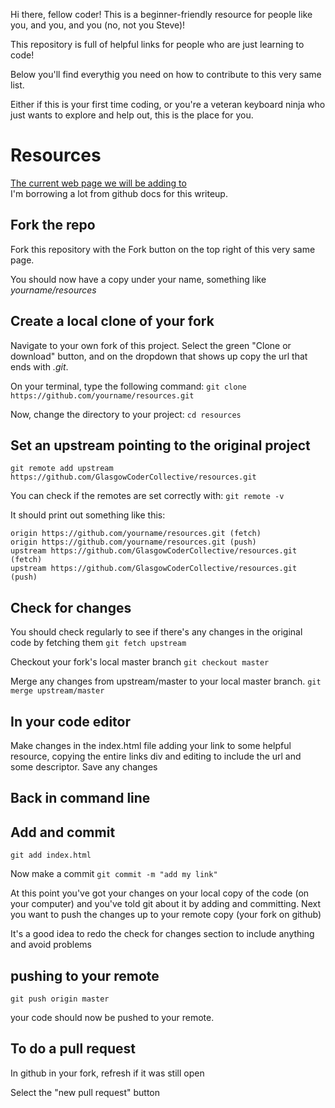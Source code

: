Hi there, fellow coder! This is a beginner-friendly resource for people like you, and you, and you (no, not you Steve)!

This repository is full of helpful links for people who are just learning to code! 

Below you'll find everythig you need on how to contribute to this very same list. 

Either if this is your first time coding, or you're a veteran keyboard ninja who just wants to explore and help out, this is the place for you.

# Resources

[The current web page we will be adding to](https://glasgowcodercollective.github.io/resources/)  
I'm borrowing a lot from github docs for this writeup.

## Fork the repo

Fork this repository with the Fork button on the top right of this very same page.

You should now have a copy under your name, something like <i>yourname/resources</i>

## Create a local clone of your fork

Navigate to your own fork of this project.
Select the green "Clone or download" button, and on the dropdown that shows up copy the url that ends with <i>.git</i>.

On your terminal, type the following command:
`git clone https://github.com/yourname/resources.git`

Now, change the directory to your project:
`cd resources`

## Set an upstream pointing to the original project

`git remote add upstream https://github.com/GlasgowCoderCollective/resources.git`

You can check if the remotes are set correctly with:
`git remote -v`

It should print out something like this:

```output
origin https://github.com/yourname/resources.git (fetch)
origin https://github.com/yourname/resources.git (push)
upstream https://github.com/GlasgowCoderCollective/resources.git (fetch)
upstream https://github.com/GlasgowCoderCollective/resources.git (push)
```

## Check for changes

You should check regularly to see if there's any changes in the original code by fetching them
`git fetch upstream`

Checkout your fork's local master branch
`git checkout master`

Merge any changes from upstream/master to your local master branch.
`git merge upstream/master`

## In your code editor

Make changes in the index.html file adding your link to some helpful resource, copying the entire links div and editing to include the url and some descriptor.
Save any changes

## Back in command line

## Add and commit

`git add index.html`

Now make a commit
`git commit -m "add my link"`

At this point you've got your changes on your local copy of the code (on your computer) and you've told git about it by adding and committing.
Next you want to push the changes up to your remote copy (your fork on github)

It's a good idea to redo the check for changes section to include anything and avoid problems

## pushing to your remote

`git push origin master`

your code should now be pushed to your remote.

## To do a pull request

In github in your fork, refresh if it was still open

Select the "new pull request" button
